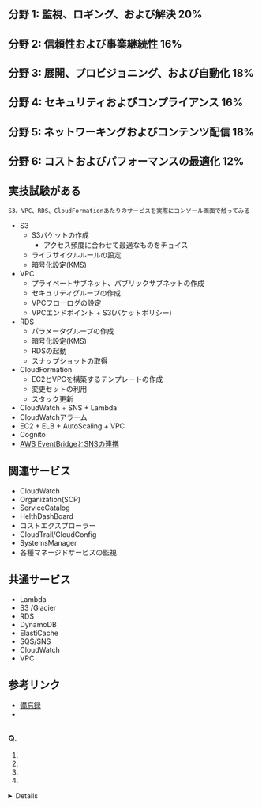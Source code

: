 # 
## 分野 1: 監視、ロギング、および解決 20%
## 分野 2: 信頼性および事業継続性 16%
## 分野 3: 展開、プロビジョニング、および自動化 18%
## 分野 4: セキュリティおよびコンプライアンス 16%
## 分野 5: ネットワーキングおよびコンテンツ配信 18%
## 分野 6: コストおよびパフォーマンスの最適化 12%



## 実技試験がある
    S3、VPC、RDS、CloudFormationあたりのサービスを実際にコンソール画面で触ってみる

* S3
  + S3バケットの作成
    - アクセス頻度に合わせて最適なものをチョイス
  + ライフサイクルルールの設定
  + 暗号化設定(KMS)
* VPC
  + プライベートサブネット、パブリックサブネットの作成
  + セキュリティグループの作成
  + VPCフローログの設定
  + VPCエンドポイント + S3(バケットポリシー)
* RDS
  + パラメータグループの作成
  + 暗号化設定(KMS)
  + RDSの起動
  + スナップショットの取得
* CloudFormation
  + EC2とVPCを構築するテンプレートの作成
  + 変更セットの利用
  + スタック更新
* CloudWatch + SNS + Lambda
* CloudWatchアラーム
* EC2 + ELB + AutoScaling + VPC
* Cognito
* [AWS EventBridgeとSNSの連携](https://qiita.com/ej2kd/items/f3ccbd7cfad76f9f78bf)

## 関連サービス
* CloudWatch
* Organization(SCP)
* ServiceCatalog
* HelthDashBoard
* コストエクスプローラー
* CloudTrail/CloudConfig
* SystemsManager
* 各種マネージドサービスの監視

## 共通サービス
* Lambda
* S3 /Glacier
* RDS
* DynamoDB
* ElastiCache
* SQS/SNS
* CloudWatch
* VPC

## 参考リンク
* [備忘録](https://qiita.com/harukin721/items/8baf138ea16abd74db82)
* []()

## 
### Q. 
1. 
2. 
3. 
4. 
<details><div>
    答え：
</div></details>
